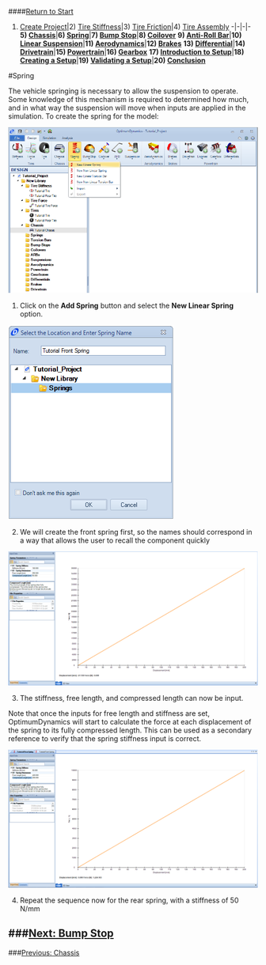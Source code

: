 ####[Return to Start](1_Tutorial_1.md)

1) [Create Project](2_Create_Project.md)|2) [Tire Stiffness](3_Tire_Stiffness.md)|3) [Tire Friction](4_Tire_Friction.md)|4) [Tire Assembly](5_TireAssy.md)
-|-|-|-
__5) [Chassis](6_Chassis.md)__|__6) [Spring](7_Spring.md)__|__7) [Bump Stop](8_BumpStop.md)__|__8) [Coilover](9_Coilover.md)__
__9) [Anti-Roll Bar](10_ARB.md)__|__10) [Linear Suspension](11_LinearSus.md)__|__11) [Aerodynamics](12_Aero.md)__|__12) [Brakes](13_Brakes.md)__
__13) [Differential](14_Diff.md)__|__14) [Drivetrain](15_DT.md)__|__15) [Powertrain](16_Powertrain.md)__|__16) [Gearbox](17_Gearbox.md)__
__17) [Introduction to Setup](18_Setupintro.md)__|__18) [Creating a Setup](19_Setup.md)__|__19) [Validating a Setup](20_ValidateSetup.md)__|__20) [Conclusion](21_Conclusion.md)__

#Spring

The vehicle springing is necessary to allow the suspension to operate.  Some knowledge of this mechanism is required to determined how much, and in what way the suspension will move when inputs are applied in the simulation. To create the spring for the model:

![Create Spring](../img/new_spring.PNG)

1) Click on the __Add Spring__ button and select the __New Linear Spring__ option.

![Spring Name](../img/spring_name.png)

2) We will create the front spring first, so the names should correspond in a way that allows the user to recall the component quickly

![Spring Param](../img/spring_param.png)

3) The stiffness, free length, and compressed length can now be input.

Note that once the inputs for free length and stiffness are set, OptimumDynamics will start to calculate the force at each displacement of the spring to its fully compressed length.  This can be used as a secondary reference to verify that the spring stiffness input is correct.

![Rear Spring Param](../img/rear_spring_param.png)

4) Repeat the sequence now for the rear spring, with a stiffness of 50 N/mm

###[Next: Bump Stop](8_BumpStop.md)
--------------------------------------------------------
###[Previous: Chassis](6_Chassis.md)